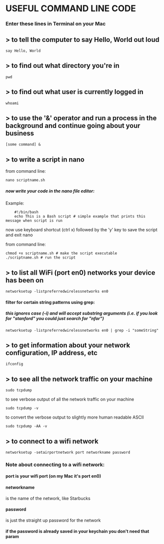 # USEFUL COMMAND LINE CODE
### Enter these lines in Terminal on your Mac

## > to tell the computer to say Hello, World out loud
    say Hello, World

## > to find out what directory you're in
    pwd

## > to find out what user is currently logged in
    whoami

## > to use the '&' operator and run a process in the background and continue going about your business
    [some command] &

## > to write a script in nano
from command line:

    nano scriptname.sh

##### now write your code in the nano file editor:
        
Example: 
        
	    #!/bin/bash
	    echo This is a Bash script # simple example that prints this message when script is run
            
        
now use keyboard shortcut (ctrl x) followed by the 'y' key to save the script and exit nano    

from command line:

    chmod +x scriptname.sh # make the script executable
    ./scriptname.sh # run the script

## > to list all WiFi (port en0) networks your device has been on
    networksetup -listpreferredwirelessnetworks en0 
#### filter for certain string patterns using grep: 
##### this ignores case (-i) and will accept substring arguments (i.e. if you look for "stanford" you could just search for "nfor")
  
    networksetup -listpreferredwirelessnetworks en0 | grep -i "someString" 

## > to get information about your network configuration, IP address, etc
    ifconfig

## > to see all the network traffic on your machine
    sudo tcpdump
to see verbose output of all the network traffic on your machine

    sudo tcpdump -v
to convert the verbose output to slightly more human readable ASCII

    sudo tcpdump -AA -v

## > to connect to a wifi network 
    networksetup -setairportnetwork port networkname password
### Note about connecting to a wifi network:
#### port is your wifi port (on my Mac it's port en0)
#### networkname 
is the name of the network, like Starbucks
#### password 
is just the straight up password for the network
#### if the password is already saved in your keychain you don't need that param

